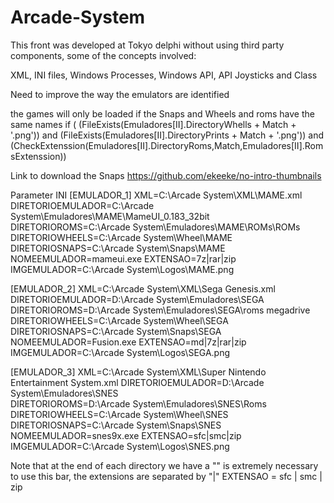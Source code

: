 # Arcade-System
This front was developed at Tokyo delphi without using third party components, some of the concepts involved:

XML,
INI files,
Windows Processes,
Windows API,
API Joysticks and
Class

Need to improve the way the emulators are identified

the games will only be loaded if the Snaps and Wheels and roms have the same names
 if (
       (FileExists(Emuladores[II].DirectoryWhells + Match + '.png'))
         and (FileExists(Emuladores[II].DirectoryPrints + Match + '.png'))
           and (CheckExtenssion(Emuladores[II].DirectoryRoms,Match,Emuladores[II].RomsExtenssion))
           
Link to download the Snaps
https://github.com/ekeeke/no-intro-thumbnails

Parameter INI
[EMULADOR_1]
XML=C:\Arcade System\XML\MAME.xml
DIRETORIOEMULADOR=C:\Arcade System\Emuladores\MAME\MameUI_0.183_32bit\
DIRETORIOROMS=C:\Arcade System\Emuladores\MAME\ROMs\ROMs\
DIRETORIOWHEELS=C:\Arcade System\Wheel\MAME\
DIRETORIOSNAPS=C:\Arcade System\Snaps\MAME\
NOMEEMULADOR=mameui.exe
EXTENSAO=7z|rar|zip
IMGEMULADOR=C:\Arcade System\Logos\MAME.png

[EMULADOR_2]
XML=C:\Arcade System\XML\Sega Genesis.xml
DIRETORIOEMULADOR=D:\Arcade System\Emuladores\SEGA\
DIRETORIOROMS=D:\Arcade System\Emuladores\SEGA\roms megadrive\
DIRETORIOWHEELS=C:\Arcade System\Wheel\SEGA\
DIRETORIOSNAPS=C:\Arcade System\Snaps\SEGA\
NOMEEMULADOR=Fusion.exe
EXTENSAO=md|7z|rar|zip
IMGEMULADOR=C:\Arcade System\Logos\SEGA.png

[EMULADOR_3]
XML=C:\Arcade System\XML\Super Nintendo Entertainment System.xml
DIRETORIOEMULADOR=D:\Arcade System\Emuladores\SNES\
DIRETORIOROMS=D:\Arcade System\Emuladores\SNES\Roms\
DIRETORIOWHEELS=C:\Arcade System\Wheel\SNES\
DIRETORIOSNAPS=C:\Arcade System\Snaps\SNES\
NOMEEMULADOR=snes9x.exe
EXTENSAO=sfc|smc|zip
IMGEMULADOR=C:\Arcade System\Logos\SNES.png

Note that at the end of each directory we have a "\" is extremely necessary to use this bar, the extensions are separated by "|"
EXTENSAO = sfc | smc | zip
